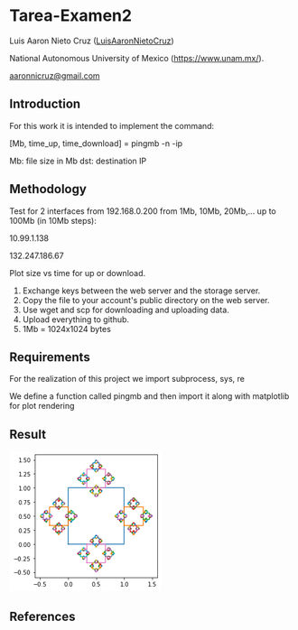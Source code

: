 # Tarea-Examen2

Luis Aaron Nieto Cruz ([LuisAaronNietoCruz](https://github.com/LuisAaronNietoCruz))
 
National Autonomous University of Mexico (https://www.unam.mx/).

aaronnicruz@gmail.com

## Introduction

For this work it is intended to implement the command:

[Mb, time_up, time_download] = pingmb -n <Mb> -ip <dst>

Mb: file size in Mb
dst: destination IP

## Methodology 

Test for 2 interfaces from 192.168.0.200 from 1Mb, 10Mb, 20Mb,... up to 100Mb (in 10Mb steps):

10.99.1.138

132.247.186.67

Plot size vs time for up or download.

1) Exchange keys between the web server and the storage server.
2) Copy the file to your account's public directory on the web server.
3) Use wget and scp for downloading and uploading data.
4) Upload everything to github.
5) 1Mb = 1024x1024 bytes
 
## Requirements

For the realization of this project we import subprocess, sys, re

We define a function called pingmb and then import it along with matplotlib for plot rendering

## Result 
![Alt text](https://github.com/LuisAaronNietoCruz/Exam2_Dynamic-Systems/blob/main/Fractal-Square.png 'Fractal-Square')

## References
